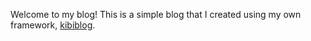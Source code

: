 Welcome to my blog! This is a simple blog that I created using my own framework, <a href="http://github.com/miviro/kibiblog">kibiblog</a>.

